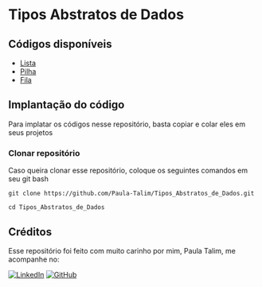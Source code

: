 # Tipos Abstratos de Dados

## Códigos disponíveis
- [Lista](./lista)
- [Pilha](./pilha)
- [Fila](./fila)

## Implantação do código

Para implatar os códigos nesse repositório, basta copiar e  colar eles em seus projetos

### Clonar repositório

Caso queira clonar esse repositório, coloque os seguintes comandos em seu git bash

``` 
git clone https://github.com/Paula-Talim/Tipos_Abstratos_de_Dados.git
```

```
cd Tipos_Abstratos_de_Dados
```

## Créditos
Esse repositório foi feito com muito carinho por mim, Paula Talim, me acompanhe no:

[![LinkedIn](https://img.shields.io/badge/linkedin-%230077B5.svg?style=for-the-badge&logo=linkedin&logoColor=white)](https://www.linkedin.com/in/paula-talim-693120246/) 
[![GitHub](https://img.shields.io/badge/github-%23121011.svg?style=for-the-badge&logo=github&logoColor=white)](https://github.com/Paula-Talim)
